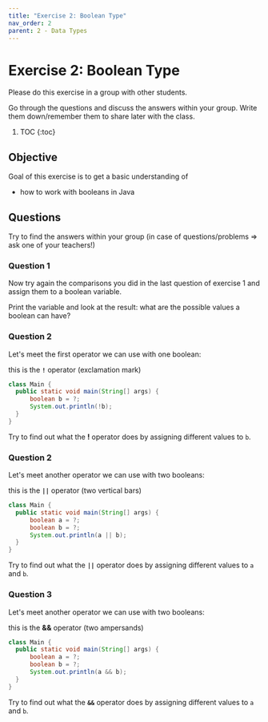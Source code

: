 ```yaml
---
title: "Exercise 2: Boolean Type"
nav_order: 2
parent: 2 - Data Types
---
```


# Exercise 2: Boolean Type
Please do this exercise in a group with other students.

Go through the questions and discuss the answers within your group.
Write them down/remember them to share later with the class.

1. TOC
{:toc}

## Objective
Goal of this exercise is to get a basic understanding of
* how to work with booleans in Java

## Questions
Try to find the answers within your group (in case of questions/problems => ask one of your teachers!)

### Question 1
Now try again the comparisons you did in the last question of exercise 1 and assign them to a boolean variable.

Print the variable and look at the result: 
what are the possible values a boolean can have?

### Question 2
Let's meet the first operator we can use with one boolean:

this is the **`!`** operator (exclamation mark)

```java
class Main {
  public static void main(String[] args) {
      boolean b = ?;
      System.out.println(!b);
  }
}
``` 

Try to find out what the **!** operator does by assigning different values to `b`.

### Question 2
Let's meet another operator we can use with two booleans:

this is the **`||`** operator (two vertical bars)

```java
class Main {
  public static void main(String[] args) {
      boolean a = ?;
      boolean b = ?;
      System.out.println(a || b);
  }
}
``` 

Try to find out what the **`||`** operator does by assigning different values to `a` and `b`.

### Question 3
Let's meet another operator we can use with two booleans:

this is the **&&** operator (two ampersands)

```java
class Main {
  public static void main(String[] args) {
      boolean a = ?;
      boolean b = ?;
      System.out.println(a && b);
  }
}
``` 

Try to find out what the **`&&`** operator does by assigning different values to `a` and `b`.